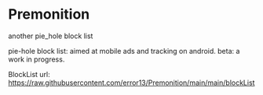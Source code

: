# Premonition
another pie_hole block list

pie-hole block list: 
  aimed at mobile ads and tracking on android.
    beta: a work in progress. 
    
BlockList url: https://raw.githubusercontent.com/error13/Premonition/main/main/blockList

